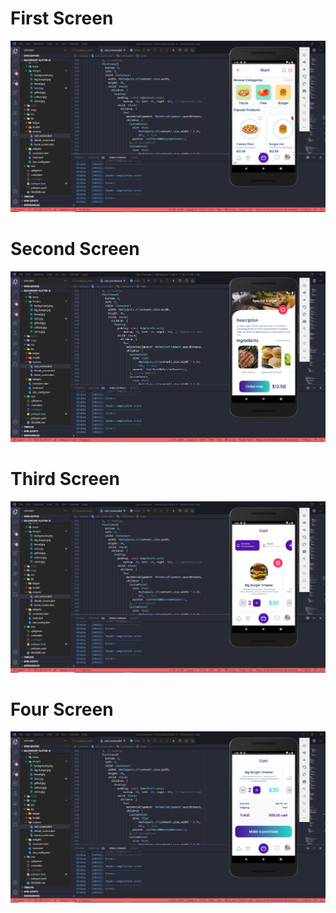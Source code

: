 

# First Screen
![alt](https://raw.githubusercontent.com/maichi00/mynote_app/main/imgs/first.PNG)

# Second Screen
![alt](https://raw.githubusercontent.com/maichi00/mynote_app/main/imgs/second.PNG)

# Third Screen
![alt](https://raw.githubusercontent.com/maichi00/mynote_app/main/imgs/three1.PNG)

# Four Screen
![alt](https://raw.githubusercontent.com/maichi00/mynote_app/main/imgs/three2.PNG)

